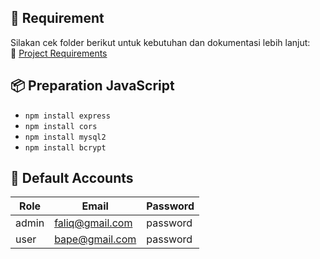 
## 📌 Requirement

Silakan cek folder berikut untuk kebutuhan dan dokumentasi lebih lanjut:  
🔗 [Project Requirements](https://drive.google.com/drive/folders/1FmECPyWQ4IEr5b3txFVY-vImunbylZlS?usp=drive_link)


## 📦 Preparation JavaScript

- `npm install express`
- `npm install cors`
- `npm install mysql2`
- `npm install bcrypt`


## 👥 Default Accounts

| Role  | Email             | Password  |
|-------|-------------------|-----------|
| admin | faliq@gmail.com   | password  |
| user  | bape@gmail.com    | password  |


